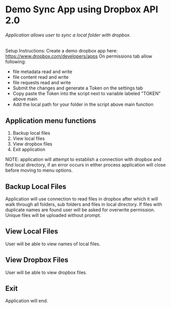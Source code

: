 # Demo Sync App using Dropbox API 2.0
###### Application allows user to sync a local folder with dropbox.


Setup Instructions: 
Create a demo dropbox app here: https://www.dropbox.com/developers/apps
On permissions tab allow following:
  - file metadata read and write
  - file content read and write
  - file requests read and write
  - Submit the changes and generate a Token on the settings tab
  - Copy paste the Token into the script next to variable labeled "TOKEN" above main 
  - Add the local path for your folder in the script above main function

## Application menu functions
1. Backup local files
2. View local files
3. View dropbox files
4. Exit application

NOTE: application will attempt to establish a connection with dropbox and find
local directory, if an error occurs in either process application will close
before moving to menu options.

## Backup Local Files
Application will use connection to read files in dropbox after which it will
walk through all folders, sub folders and files in local directory.
If files with duplicate names are found user will be asked for overwrite
permission. Unique files will be uploaded without prompt.


## View Local Files
User will be able to view names of local files.

## View Dropbox Files
User will be able to view dropbox files.

## Exit
Application will end.

